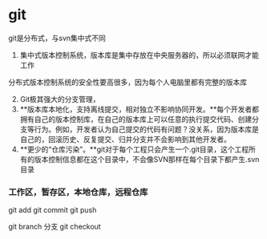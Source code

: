 # git

git是分布式，与svn集中式不同

1. 集中式版本控制系统，版本库是集中存放在中央服务器的，所以必须联网才能工作

分布式版本控制系统的安全性要高很多，因为每个人电脑里都有完整的版本库

2. Git极其强大的分支管理，
3. **版本库本地化，支持离线提交，相对独立不影响协同开发。**每个开发者都拥有自己的版本控制库，在自己的版本库上可以任意的执行提交代码、创建分支等行为。例如，开发者认为自己提交的代码有问题？没关系，因为版本库是自己的，回滚历史、反复提交、归并分支并不会影响到其他开发者。
4. **更少的“仓库污染”。**git对于每个工程只会产生一个.git目录，这个工程所有的版本控制信息都在这个目录中，不会像SVN那样在每个目录下都产生.svn目录

### 工作区，暂存区，本地仓库，远程仓库

git add  git commit  git push

git branch 分支 git checkout